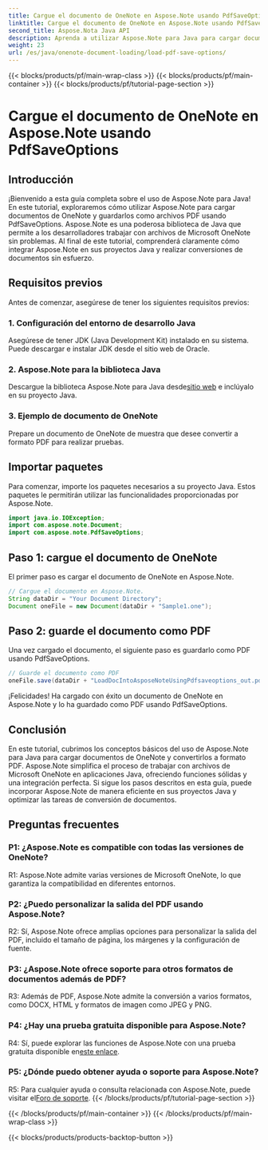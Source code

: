 ```yaml
---
title: Cargue el documento de OneNote en Aspose.Note usando PdfSaveOptions
linktitle: Cargue el documento de OneNote en Aspose.Note usando PdfSaveOptions
second_title: Aspose.Nota Java API
description: Aprenda a utilizar Aspose.Note para Java para cargar documentos de OneNote y convertirlos a formato PDF sin esfuerzo. Simplifique sus tareas de conversión de documentos con Aspose.Note.
weight: 23
url: /es/java/onenote-document-loading/load-pdf-save-options/
---
```


{{< blocks/products/pf/main-wrap-class >}}
{{< blocks/products/pf/main-container >}}
{{< blocks/products/pf/tutorial-page-section >}}

# Cargue el documento de OneNote en Aspose.Note usando PdfSaveOptions

## Introducción

¡Bienvenido a esta guía completa sobre el uso de Aspose.Note para Java! En este tutorial, exploraremos cómo utilizar Aspose.Note para cargar documentos de OneNote y guardarlos como archivos PDF usando PdfSaveOptions. Aspose.Note es una poderosa biblioteca de Java que permite a los desarrolladores trabajar con archivos de Microsoft OneNote sin problemas. Al final de este tutorial, comprenderá claramente cómo integrar Aspose.Note en sus proyectos Java y realizar conversiones de documentos sin esfuerzo.

## Requisitos previos

Antes de comenzar, asegúrese de tener los siguientes requisitos previos:

### 1. Configuración del entorno de desarrollo Java

Asegúrese de tener JDK (Java Development Kit) instalado en su sistema. Puede descargar e instalar JDK desde el sitio web de Oracle.

### 2. Aspose.Note para la biblioteca Java

 Descargue la biblioteca Aspose.Note para Java desde[sitio web](https://releases.aspose.com/note/java/) e inclúyalo en su proyecto Java.

### 3. Ejemplo de documento de OneNote

Prepare un documento de OneNote de muestra que desee convertir a formato PDF para realizar pruebas.

## Importar paquetes

Para comenzar, importe los paquetes necesarios a su proyecto Java. Estos paquetes le permitirán utilizar las funcionalidades proporcionadas por Aspose.Note.

```java
import java.io.IOException;
import com.aspose.note.Document;
import com.aspose.note.PdfSaveOptions;
```

## Paso 1: cargue el documento de OneNote

El primer paso es cargar el documento de OneNote en Aspose.Note.

```java
// Cargue el documento en Aspose.Note.
String dataDir = "Your Document Directory";
Document oneFile = new Document(dataDir + "Sample1.one");
```

## Paso 2: guarde el documento como PDF

Una vez cargado el documento, el siguiente paso es guardarlo como PDF usando PdfSaveOptions.

```java
// Guarde el documento como PDF
oneFile.save(dataDir + "LoadDocIntoAsposeNoteUsingPdfsaveoptions_out.pdf", new PdfSaveOptions());
```

¡Felicidades! Ha cargado con éxito un documento de OneNote en Aspose.Note y lo ha guardado como PDF usando PdfSaveOptions.

## Conclusión

En este tutorial, cubrimos los conceptos básicos del uso de Aspose.Note para Java para cargar documentos de OneNote y convertirlos a formato PDF. Aspose.Note simplifica el proceso de trabajar con archivos de Microsoft OneNote en aplicaciones Java, ofreciendo funciones sólidas y una integración perfecta. Si sigue los pasos descritos en esta guía, puede incorporar Aspose.Note de manera eficiente en sus proyectos Java y optimizar las tareas de conversión de documentos.

## Preguntas frecuentes

### P1: ¿Aspose.Note es compatible con todas las versiones de OneNote?

R1: Aspose.Note admite varias versiones de Microsoft OneNote, lo que garantiza la compatibilidad en diferentes entornos.

### P2: ¿Puedo personalizar la salida del PDF usando Aspose.Note?

R2: Sí, Aspose.Note ofrece amplias opciones para personalizar la salida del PDF, incluido el tamaño de página, los márgenes y la configuración de fuente.

### P3: ¿Aspose.Note ofrece soporte para otros formatos de documentos además de PDF?

R3: Además de PDF, Aspose.Note admite la conversión a varios formatos, como DOCX, HTML y formatos de imagen como JPEG y PNG.

### P4: ¿Hay una prueba gratuita disponible para Aspose.Note?

 R4: Sí, puede explorar las funciones de Aspose.Note con una prueba gratuita disponible en[este enlace](https://releases.aspose.com/).

### P5: ¿Dónde puedo obtener ayuda o soporte para Aspose.Note?

 R5: Para cualquier ayuda o consulta relacionada con Aspose.Note, puede visitar el[Foro de soporte](https://forum.aspose.com/c/note/28).
{{< /blocks/products/pf/tutorial-page-section >}}

{{< /blocks/products/pf/main-container >}}
{{< /blocks/products/pf/main-wrap-class >}}

{{< blocks/products/products-backtop-button >}}
